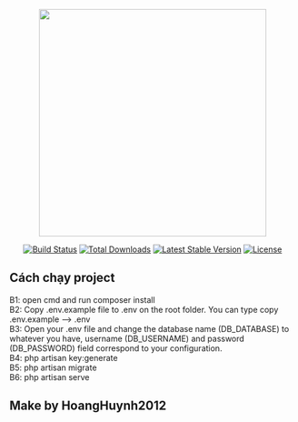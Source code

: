 <p align="center"><a href="https://laravel.com" target="_blank"><img src="https://raw.githubusercontent.com/laravel/art/master/logo-lockup/5%20SVG/2%20CMYK/1%20Full%20Color/laravel-logolockup-cmyk-red.svg" width="400"></a></p>

<p align="center">
<a href="https://travis-ci.org/laravel/framework"><img src="https://travis-ci.org/laravel/framework.svg" alt="Build Status"></a>
<a href="https://packagist.org/packages/laravel/framework"><img src="https://poser.pugx.org/laravel/framework/d/total.svg" alt="Total Downloads"></a>
<a href="https://packagist.org/packages/laravel/framework"><img src="https://poser.pugx.org/laravel/framework/v/stable.svg" alt="Latest Stable Version"></a>
<a href="https://packagist.org/packages/laravel/framework"><img src="https://poser.pugx.org/laravel/framework/license.svg" alt="License"></a>
</p>

## Cách chạy project
B1: open cmd and run composer install </br>
B2: Copy .env.example file to .env on the root folder. You can type copy .env.example --> .env </br>
B3: Open your .env file and change the database name (DB_DATABASE) to whatever you have, username (DB_USERNAME) and password (DB_PASSWORD) field correspond to your configuration. </br>
B4: php artisan key:generate </br>
B5: php artisan migrate </br>
B6: php artisan serve </br>
## Make by HoangHuynh2012
